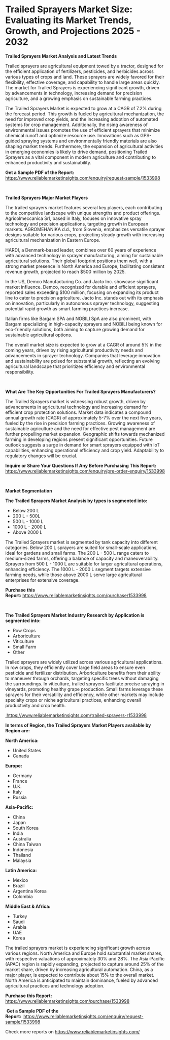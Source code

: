 <p><h1>Trailed Sprayers Market Size: Evaluating its Market Trends, Growth, and Projections 2025 - 2032</h1></p><p><strong>Trailed Sprayers Market Analysis and Latest Trends</strong></p>
<p><p>Trailed sprayers are agricultural equipment towed by a tractor, designed for the efficient application of fertilizers, pesticides, and herbicides across various types of crops and land. These sprayers are widely favored for their flexibility, effective coverage, and capability to handle large areas quickly. The market for Trailed Sprayers is experiencing significant growth, driven by advancements in technology, increasing demand for precision agriculture, and a growing emphasis on sustainable farming practices.</p><p>The Trailed Sprayers Market is expected to grow at a CAGR of 7.2% during the forecast period. This growth is fueled by agricultural mechanization, the need for improved crop yields, and the increasing adoption of automated systems for crop management. Additionally, the rising awareness of environmental issues promotes the use of efficient sprayers that minimize chemical runoff and optimize resource use. Innovations such as GPS-guided spraying systems and environmentally friendly materials are also shaping market trends. Furthermore, the expansion of agricultural activities in emerging economies is likely to drive demand, positioning Trailed Sprayers as a vital component in modern agriculture and contributing to enhanced productivity and sustainability.</p></p>
<p><strong>Get a Sample PDF of the Report:&nbsp;</strong> <a href="https://www.reliablemarketinsights.com/enquiry/request-sample/1533998?utm_campaign=1994&utm_medium=2&utm_source=Github&utm_content=ia&utm_term=17022025&utm_id=trailed-sprayers">https://www.reliablemarketinsights.com/enquiry/request-sample/1533998</a></p>
<p>&nbsp;</p>
<p><strong>Trailed Sprayers Major Market Players</strong></p>
<p><p>The trailed sprayers market features several key players, each contributing to the competitive landscape with unique strengths and product offerings. Agricolmeccanica Srl, based in Italy, focuses on innovative spray technology and precision applications, targeting growth in European markets. AGROMEHANIKA d.d., from Slovenia, emphasizes versatile sprayer designs suitable for various crops, projecting steady growth with increasing agricultural mechanization in Eastern Europe.</p><p>HARDI, a Denmark-based leader, combines over 60 years of experience with advanced technology in sprayer manufacturing, aiming for sustainable agricultural solutions. Their global footprint positions them well, with a strong market presence in North America and Europe, facilitating consistent revenue growth, projected to reach $500 million by 2025.</p><p>In the US, Demco Manufacturing Co. and Jacto Inc. showcase significant market influence. Demco, recognized for durable and efficient sprayers, reported sales exceeding $100 million, focusing on expanding its product line to cater to precision agriculture. Jacto Inc. stands out with its emphasis on innovation, particularly in autonomous sprayer technology, suggesting potential rapid growth as smart farming practices increase.</p><p>Italian firms like Bargam SPA and NOBILI SpA are also prominent, with Bargam specializing in high-capacity sprayers and NOBILI being known for eco-friendly solutions, both aiming to capture growing demand for sustainable agricultural options.</p><p>The overall market size is expected to grow at a CAGR of around 5% in the coming years, driven by rising agricultural productivity needs and advancements in sprayer technology. Companies that leverage innovation and sustainability are poised for substantial growth, reflecting an evolving agricultural landscape that prioritizes efficiency and environmental responsibility.</p></p>
<p>&nbsp;</p>
<p><strong>What Are The Key Opportunities For Trailed Sprayers Manufacturers?</strong></p>
<p><p>The Trailed Sprayers market is witnessing robust growth, driven by advancements in agricultural technology and increasing demand for efficient crop protection solutions. Market data indicates a compound annual growth rate (CAGR) of approximately 5-7% over the next five years, fueled by the rise in precision farming practices. Growing awareness of sustainable agriculture and the need for effective pest management are further propelling market expansion. Geographic shifts towards mechanized farming in developing regions present significant opportunities. Future outlook suggests a surge in demand for smart sprayers equipped with IoT capabilities, enhancing operational efficiency and crop yield. Adaptability to regulatory changes will be crucial.</p></p>
<p><strong>Inquire or Share Your Questions If Any Before Purchasing This Report:</strong> <a href="https://www.reliablemarketinsights.com/enquiry/pre-order-enquiry/1533998?utm_campaign=1994&utm_medium=2&utm_source=Github&utm_content=ia&utm_term=17022025&utm_id=trailed-sprayers">https://www.reliablemarketinsights.com/enquiry/pre-order-enquiry/1533998</a></p>
<p>&nbsp;</p>
<p><strong>Market Segmentation</strong></p>
<p><strong>The Trailed Sprayers Market Analysis by types is segmented into:</strong></p>
<p><ul><li>Below 200 L</li><li>200 L - 500L</li><li>500 L - 1000 L</li><li>1000 L - 2000 L</li><li>Above 2000 L</li></ul></p>
<p><p>The Trailed Sprayers market is segmented by tank capacity into different categories. Below 200 L sprayers are suited for small-scale applications, ideal for gardens and small farms. The 200 L - 500 L range caters to medium-sized farms, offering a balance of capacity and maneuverability. Sprayers from 500 L - 1000 L are suitable for larger agricultural operations, enhancing efficiency. The 1000 L - 2000 L segment targets extensive farming needs, while those above 2000 L serve large agricultural enterprises for extensive coverage.</p></p>
<p><strong>Purchase this Report:&nbsp;</strong><a href="https://www.reliablemarketinsights.com/purchase/1533998?utm_campaign=1994&utm_medium=2&utm_source=Github&utm_content=ia&utm_term=17022025&utm_id=trailed-sprayers">https://www.reliablemarketinsights.com/purchase/1533998</a></p>
<p>&nbsp;</p>
<p><strong>The Trailed Sprayers Market Industry Research by Application is segmented into:</strong></p>
<p><ul><li>Row Crops</li><li>Arboriculture</li><li>Viticulture</li><li>Small Farm</li><li>Other</li></ul></p>
<p><p>Trailed sprayers are widely utilized across various agricultural applications. In row crops, they efficiently cover large field areas to ensure even pesticide and fertilizer distribution. Arboriculture benefits from their ability to maneuver through orchards, targeting specific trees without damaging the surroundings. In viticulture, trailed sprayers facilitate precise spraying in vineyards, promoting healthy grape production. Small farms leverage these sprayers for their versatility and efficiency, while other markets may include specialty crops or niche agricultural practices, enhancing overall productivity and crop health.</p></p>
<p><a href="https://www.reliablemarketinsights.com/trailed-sprayers-r1533998?utm_campaign=1994&utm_medium=2&utm_source=Github&utm_content=ia&utm_term=17022025&utm_id=trailed-sprayers">&nbsp;https://www.reliablemarketinsights.com/trailed-sprayers-r1533998</a></p>
<p><strong>In terms of Region, the Trailed Sprayers Market Players available by Region are:</strong></p>
<p>
    <p> <strong> North America: </strong>
        <ul>
            <li>United States</li>
            <li>Canada</li>
        </ul>
        </p> 
    <p> <strong> Europe: </strong>
        <ul>
            <li>Germany</li>
            <li>France</li>
            <li>U.K.</li>
            <li>Italy</li>
            <li>Russia</li>
        </ul>
        </p> 
    <p> <strong> Asia-Pacific: </strong>
        <ul>
            <li>China</li>
            <li>Japan</li>
            <li>South Korea</li>
            <li>India</li>
            <li>Australia</li>
            <li>China Taiwan</li>
            <li>Indonesia</li>
            <li>Thailand</li>
            <li>Malaysia</li>
        </ul>
        </p> 
    <p> <strong> Latin America: </strong>
        <ul>
            <li>Mexico</li>
            <li>Brazil</li>
            <li>Argentina Korea</li>
            <li>Colombia</li>
        </ul>
        </p> 
    <p> <strong> Middle East & Africa: </strong>
        <ul>
            <li>Turkey</li>
            <li>Saudi</li>
            <li>Arabia</li>
            <li>UAE</li>
            <li>Korea</li>
        </ul>
    </p>
    </p>
<p><p>The trailed sprayers market is experiencing significant growth across various regions. North America and Europe hold substantial market shares, with respective valuations of approximately 30% and 28%. The Asia-Pacific (APAC) region is rapidly expanding, projected to capture around 25% of the market share, driven by increasing agricultural automation. China, as a major player, is expected to contribute about 15% to the overall market. North America is anticipated to maintain dominance, fueled by advanced agricultural practices and technology adoption.</p></p>
<p><strong>Purchase this Report: </strong><a href="https://www.reliablemarketinsights.com/purchase/1533998?utm_campaign=1994&utm_medium=2&utm_source=Github&utm_content=ia&utm_term=17022025&utm_id=trailed-sprayers">https://www.reliablemarketinsights.com/purchase/1533998</a></p>
<p>&nbsp;<strong>Get a Sample PDF of the Report:&nbsp;&nbsp;</strong><a href="https://www.reliablemarketinsights.com/enquiry/request-sample/1533998?utm_campaign=1994&utm_medium=2&utm_source=Github&utm_content=ia&utm_term=17022025&utm_id=trailed-sprayers">https://www.reliablemarketinsights.com/enquiry/request-sample/1533998</a></p>
<p><strong></strong></p>
<p>Check more reports on <a href="https://www.reliablemarketinsights.com/?utm_campaign=1994&utm_medium=2&utm_source=Github&utm_content=ia&utm_term=17022025&utm_id=trailed-sprayers">https://www.reliablemarketinsights.com/</a></p>